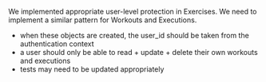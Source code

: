 We implemented appropriate user-level protection in Exercises. We need to implement a similar pattern for Workouts and Executions.

- when these objects are created, the user_id should be taken from the authentication context
- a user should only be able to read + update + delete their own workouts and executions
- tests may need to be updated appropriately